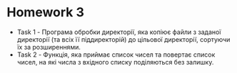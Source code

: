 # Homework 3

-   Task 1 - Програма обробки директорії, яка копіює файли з заданої директорії (та всіх її піддиректорій) до цільової директорії, сортуючи їх за розширеннями. 
-   Task 2 - Функція, яка приймає список чисел та повертає список чисел, на які числа з вхідного списку поділяються без залишку.

